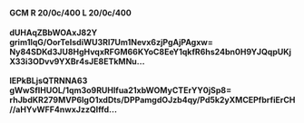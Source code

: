 #### GCM R 20/0c/400 L 20/0c/400
**dUHAqZBbWOAxJ82Y**<br/>**grim1lqG/OorTeIsdiWU3RI7Um1Nevx6zjPgAjPAgxw=**<br/>**Ny84SDKd3JU8HgHvqxRFGM66KYoC8EeY1qkfR6hs24bn0H9YJQqpUKjX33i3ODvv9YXBr4sJE8ETkMNu...**<br/><br/>
**lEPkBLjsQTRNNA63**<br/>**gWwSfIHUOL/1qm3o9RUHlfua21xbWOMyCTErYY0jSp8=**<br/>**rhJbdKR279MVP6lgO1xdDts/DPPamgdOJzb4qy/Pd5k2yXMCEPfbrfiErCH//aHYvWFF4nwxJzzQIffd...**